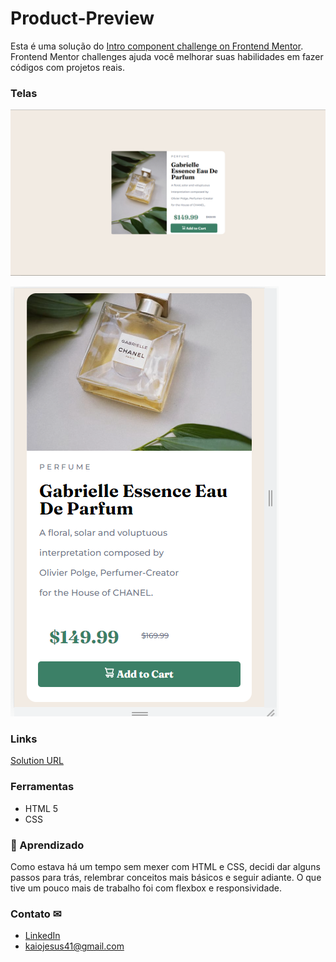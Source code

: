 # Product-Preview
 
 Esta é uma solução do [Intro component challenge on Frontend Mentor](https://www.frontendmentor.io/challenges/intro-component-with-signup-form-5cf91bd49edda32581d28fd1). Frontend Mentor challenges ajuda você melhorar suas habilidades em fazer códigos com projetos reais.

### Telas

![PC results](./assets/.github/desktop.png)

![Cell results](./assets/.github/mobile.png)

### Links

[Solution URL](https://kaiojesus.github.io/ProductView/index.html)

### Ferramentas

- HTML 5
- CSS

### 📝 Aprendizado

Como estava há um tempo sem mexer com HTML e CSS, decidi dar alguns passos para trás, relembrar conceitos mais básicos e seguir adiante. O que tive um pouco mais de trabalho foi com flexbox e responsividade.

### Contato ✉

- [LinkedIn](https://www.linkedin.com/in/kaio-jesus/) 
- [kaiojesus41@gmail.com](kaiojesus41@gmail.com)